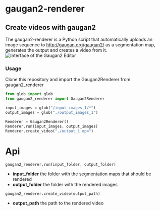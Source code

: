 # gaugan2-renderer
## Create videos with gaugan2
The gaugan2-renderer is a Python script that automatically uploads an image sequence to http://gaugan.org/gaugan2/ as a segmentation map, generates the output and creates a video from it.
![Interface of the Gaugan2 Editor](https://miro.medium.com/max/2000/1*TlEbWHn6_CrUysjOR1IBiQ.png)
### Usage
Clone this repository and import the Gaugan2Renderer from gaugan2_renderer
```python
from glob import glob
from gaugan2_renderer import Gaugan2Renderer

input_images = glob("/input_images_1/*")
output_images = glob("./output_images_1")

Renderer = Gaugan2Renderer()
Renderer.run(input_images, output_images)
Renderer.create_video("./output_1.mp4")
```
# Api
```gaugan2_renderer.run(input_folder, output_folder)```
-  **input_folder** the folder with the segmentation maps that should be rendered
-  **output_folder** the folder with the rendered images

```gaugan2_renderer.create_video(output_path)```
- **output_path** the path to the rendered video
